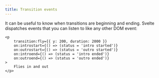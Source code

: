 ```yaml
---
title: Transition events
---
```


It can be useful to know when transitions are beginning and ending. Svelte dispatches events that you can listen to like any other DOM event:

```svelte
<p
	transition:fly={{ y: 200, duration: 2000 }}
	on:introstart={() => (status = 'intro started')}
	on:outrostart={() => (status = 'outro started')}
	on:introend={() => (status = 'intro ended')}
	on:outroend={() => (status = 'outro ended')}
>
	Flies in and out
</p>
```

